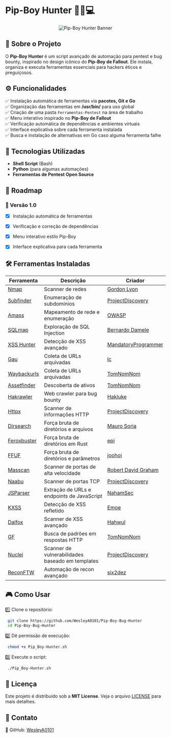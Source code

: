 # Pip-Boy Hunter 🕵️‍♂️💻

<p align="center">
  <img src="https://media0.giphy.com/media/YrHFILYNmk2wByofdX/giphy.webp?cid=790b7611qzva7nfu632dcjcv6rmq6dc9h0ace1sro32sbtyr&ep=v1_gifs_search&rid=giphy.webp&ct=g" alt="Pip-Boy Hunter Banner">
</p>


## 📌 Sobre o Projeto

O **Pip-Boy Hunter** é um script avançado de automação para pentest e bug bounty, inspirado no design icônico do **Pip-Boy de Fallout**. Ele instala, organiza e executa ferramentas essenciais para hackers éticos e preguiçosos.

## ⚙️ Funcionalidades

✅ Instalação automática de ferramentas via **pacotes, Git e Go**  
✅ Organização das ferramentas em **/usr/bin/** para uso global  
✅ Criação de uma pasta `Ferramentas-Pentest` na área de trabalho  
✅ Menu interativo inspirado no **Pip-Boy de Fallout**  
✅ Verificação automática de dependências e ambientes virtuais  
✅ Interface explicativa sobre cada ferramenta instalada  
✅ Busca e instalação de alternativas em Go caso alguma ferramenta falhe  

## 🚀 Tecnologias Utilizadas

- **Shell Script** (Bash)
- **Python** (para algumas automações)
- **Ferramentas de Pentest Open Source**

## 📜 Roadmap

### 🔹 Versão 1.0
- [x] Instalação automática de ferramentas
- [x] Verificação e correção de dependências
- [x] Menu interativo estilo Pip-Boy
- [x] Interface explicativa para cada ferramenta


## 🛠️ Ferramentas Instaladas

| Ferramenta | Descrição | Criador |
|------------|----------|---------|
| [Nmap](https://nmap.org/) | Scanner de redes | [Gordon Lyon](https://github.com/nmap) |
| [Subfinder](https://github.com/projectdiscovery/subfinder) | Enumeração de subdomínios | [ProjectDiscovery](https://github.com/projectdiscovery) |
| [Amass](https://github.com/OWASP/Amass) | Mapeamento de rede e enumeração | [OWASP](https://owasp.org/) |
| [SQLmap](https://github.com/sqlmapproject/sqlmap) | Exploração de SQL Injection | [Bernardo Damele](https://github.com/sqlmapproject) |
| [XSS Hunter](https://github.com/mandatoryprogrammer/xsshunter) | Detecção de XSS avançado | [MandatoryProgrammer](https://github.com/mandatoryprogrammer) |
| [Gau](https://github.com/lc/gau) | Coleta de URLs arquivadas | [lc](https://github.com/lc) |
| [Waybackurls](https://github.com/tomnomnom/waybackurls) | Coleta de URLs arquivadas | [TomNomNom](https://github.com/tomnomnom) |
| [Assetfinder](https://github.com/tomnomnom/assetfinder) | Descoberta de ativos | [TomNomNom](https://github.com/tomnomnom) |
| [Hakrawler](https://github.com/hakluke/hakrawler) | Web crawler para bug bounty | [Hakluke](https://github.com/hakluke) |
| [Httpx](https://github.com/projectdiscovery/httpx) | Scanner de informações HTTP | [ProjectDiscovery](https://github.com/projectdiscovery) |
| [Dirsearch](https://github.com/maurosoria/dirsearch) | Força bruta de diretórios e arquivos | [Mauro Soria](https://github.com/maurosoria) |
| [Feroxbuster](https://github.com/epi052/feroxbuster) | Força bruta de diretórios em Rust | [epi](https://github.com/epi052) |
| [FFUF](https://github.com/ffuf/ffuf) | Força bruta de diretórios e parâmetros | [joohoi](https://github.com/joohoi) |
| [Masscan](https://github.com/robertdavidgraham/masscan) | Scanner de portas de alta velocidade | [Robert David Graham](https://github.com/robertdavidgraham) |
| [Naabu](https://github.com/projectdiscovery/naabu) | Scanner de portas TCP | [ProjectDiscovery](https://github.com/projectdiscovery) |
| [JSParser](https://github.com/nahamsec/JSParser) | Extração de URLs e endpoints de JavaScript | [NahamSec](https://github.com/nahamsec) |
| [KXSS](https://github.com/Emoe/kxss) | Detecção de XSS refletido | [Emoe](https://github.com/Emoe) |
| [Dalfox](https://github.com/hahwul/dalfox) | Scanner de XSS avançado | [Hahwul](https://github.com/hahwul) |
| [GF](https://github.com/tomnomnom/gf) | Busca de padrões em respostas HTTP | [TomNomNom](https://github.com/tomnomnom) |
| [Nuclei](https://github.com/projectdiscovery/nuclei) | Scanner de vulnerabilidades baseado em templates | [ProjectDiscovery](https://github.com/projectdiscovery) |
| [ReconFTW](https://github.com/six2dez/reconftw) | Automação de recon avançado | [six2dez](https://github.com/six2dez) |

## 🎮 Como Usar

1️⃣ Clone o repositório:
```bash
 git clone https://github.com/WesleyA0101/Pip-Boy-Bug-Hunter
 cd Pip-Boy-Bug-Hunter
```

2️⃣ Dê permissão de execução:
```bash
 chmod +x Pip_Boy-Hunter.sh
```

3️⃣ Execute o script:
```bash
 ./Pip_Boy-Hunter.sh
```

## 📜 Licença

Este projeto é distribuído sob a **MIT License**. Veja o arquivo [LICENSE](LICENSE) para mais detalhes.

## 💬 Contato

🐙 GitHub: [WesleyA0101](https://github.com/WesleyA0101)  



